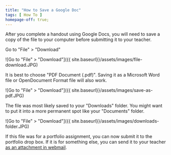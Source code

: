 ```yaml
---
title: "How to Save a Google Doc"
tags: [ How To ]
homepage-off: true;
---
```

After you complete a handout using Google Docs, you will need to save a copy of the file to your computer before submitting it to your teacher.

Go to "File" > "Download"

![Go to "File" > "Download"]({{ site.baseurl}}/assets/images/file-download.JPG)

It is best to choose "PDF Document (.pdf)". Saving it as a Microsoft Word file or OpenDocument Format file will also work.

![Go to "File" > "Download"]({{ site.baseurl}}/assets/images/save-as-pdf.JPG)

The file was most likely saved to your "Downloads" folder. You might want to put it into a more permanent spot like your "Documents" folder.

![Go to "File" > "Download"]({{ site.baseurl}}/assets/images/downloads-folder.JPG)

If this file was for a portfolio assignment, you can now submit it to the portfolio drop box. If it is for something else, you can send it to your teacher [as an attachment in webmail](https://sweeneyscience.github.io/biology-announcements/how-to-send-a-webmail-with-an-attachment/).